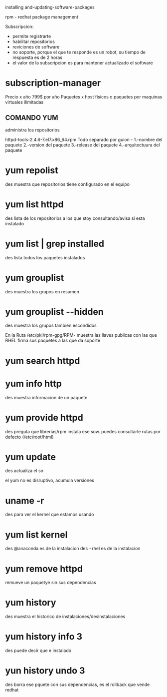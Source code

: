 installing and-updating-software-packages

rpm - redhat package management

Subscripcion:
 - permite registrarte
 - habilitar repositorios
 - reviciones de software
 - no soporte, porque el que te responde es un robot, su tiempo de respuesta es de 2 horas
 - el valor de la subscripcion es para mantener actualizado el software
 
 # subscription-manager
 
 Precio x año 799$ por año
 Paquetes x host fisicos o paquetes por maquinas virtuales ilimitadas
 
COMANDO YUM
-------------------------
 
administra los repositorios
 
httpd-tools-2.4.6-7.el7.x86_64.rpm
Todo separado por guion - 
 1.-nombre del paquete
 2.-version del paquete
 3.-release del paquete
 4.-arquitectuura del paquete
 
# yum repolist
des muestra que repositorios tiene configurado en el equipo

# yum list httpd
des lista de los repositorios a los que stoy consultando/avisa si esta instalado

# yum list | grep installed
des lista todos los paquetes instalados 

# yum grouplist
des muestra los grupos en resumen

# yum grouplist --hidden
des muestra los grupos tambien escondidos

En la Ruta /etc/pki/rpm-gpg/RPM-
muestra las llaves publicas con las que RHEL firma sus paquetes a las que da soporte

# yum search httpd
# yum info http
des muestra informacion de un paquete

# yum provide httpd
des preguta que librerias/rpm instala ese sow. puedes consultarle rutas por defecto (/etc/root/html)

# yum update
des actualiza el so

el yum no es disruptivo, acumula versiones

# uname -r 
des para ver el kernel que estamos usando

# yum list kernel
des @anaconda es de la instalacion
des ¬rhel es de la instalacion

# yum remove httpd
remueve un paquetye sin sus dependencias

# yum history
des muestra el historico de instalaciones/desinstalaciones

# yum history info 3
des puede decir que e instalado

# yun history undo 3
des borra ese pquete con sus dependencias, es el rollback que vende redhat



